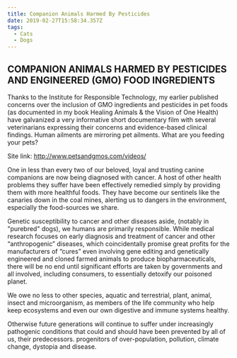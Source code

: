 ```yaml
---
title: Companion Animals Harmed By Pesticides
date: 2019-02-27T15:58:34.357Z
tags:
  - Cats
  - Dogs
---
```

## COMPANION ANIMALS HARMED BY PESTICIDES AND ENGINEERED (GMO) FOOD INGREDIENTS

Thanks to the Institute for Responsible Technology, my earlier published concerns over the inclusion of GMO ingredients and pesticides in pet foods (as documented in my book Healing Animals & the Vision of One Health) have galvanized a very informative short documentary film with several veterinarians expressing their concerns and evidence-based clinical findings. Human ailments are mirroring pet ailments. What are you feeding your pets?

Site link: <http://www.petsandgmos.com/videos/>

One in less than every two of our beloved, loyal and trusting canine companions are now being diagnosed with cancer.  A host of other health problems they suffer have been effectively remedied simply by providing them with more healthful foods. They have become our sentinels like the canaries down in the coal mines, alerting us to dangers in the environment, especially the food-sources we share. 

Genetic susceptibility to cancer and other diseases aside, (notably in "purebred" dogs), we humans are primarily responsible. While medical research focuses on early diagnosis and treatment of cancer and other “anthropogenic” diseases, which coincidentally promise great profits for the manufacturers of “cures” even involving gene editing and genetically engineered and cloned farmed animals to produce biopharmaceuticals, there will be no end until significant efforts are taken by governments and all involved, including consumers, to essentially detoxify our poisoned planet. 

We owe no less to other species, aquatic and terrestrial, plant, animal, insect and microorganism, as members of the life community who help keep ecosystems and even our own digestive and immune systems healthy.

Otherwise future generations will continue to suffer under increasingly pathogenic conditions that could and should have been prevented by all of us, their predecessors. progenitors of over-population, pollution, climate change, dystopia and disease.

